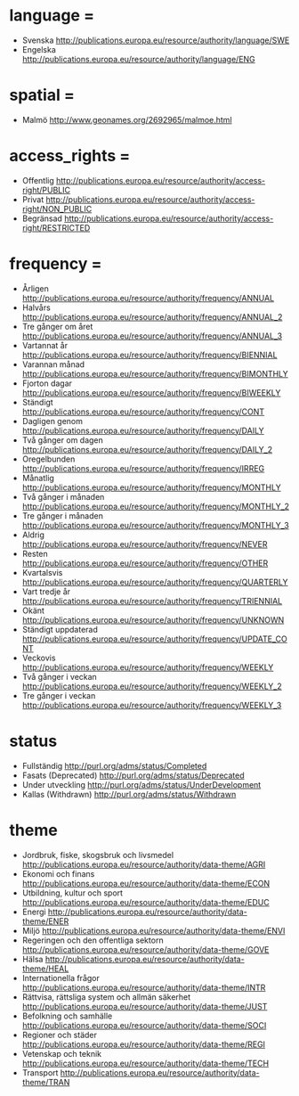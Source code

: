 # language =   
* Svenska 
http://publications.europa.eu/resource/authority/language/SWE 
* Engelska 
http://publications.europa.eu/resource/authority/language/ENG 

# spatial =               
* Malmö 
http://www.geonames.org/2692965/malmoe.html 

# access_rights =  
* Offentlig 
http://publications.europa.eu/resource/authority/access-right/PUBLIC 
* Privat 
http://publications.europa.eu/resource/authority/access-right/NON_PUBLIC 
* Begränsad 
http://publications.europa.eu/resource/authority/access-right/RESTRICTED 

# frequency =     
* Årligen 
http://publications.europa.eu/resource/authority/frequency/ANNUAL 
* Halvårs 
http://publications.europa.eu/resource/authority/frequency/ANNUAL_2 
* Tre gånger om året 
http://publications.europa.eu/resource/authority/frequency/ANNUAL_3 
* Vartannat år 
http://publications.europa.eu/resource/authority/frequency/BIENNIAL 
* Varannan månad 
http://publications.europa.eu/resource/authority/frequency/BIMONTHLY 
* Fjorton dagar 
http://publications.europa.eu/resource/authority/frequency/BIWEEKLY 
* Ständigt 
http://publications.europa.eu/resource/authority/frequency/CONT 
* Dagligen genom 
http://publications.europa.eu/resource/authority/frequency/DAILY 
* Två gånger om dagen 
http://publications.europa.eu/resource/authority/frequency/DAILY_2 
* Oregelbunden 
http://publications.europa.eu/resource/authority/frequency/IRREG 
* Månatlig 
http://publications.europa.eu/resource/authority/frequency/MONTHLY 
* Två gånger i månaden 
http://publications.europa.eu/resource/authority/frequency/MONTHLY_2 
* Tre gånger i månaden 
http://publications.europa.eu/resource/authority/frequency/MONTHLY_3 
* Aldrig 
http://publications.europa.eu/resource/authority/frequency/NEVER 
* Resten 
http://publications.europa.eu/resource/authority/frequency/OTHER 
* Kvartalsvis 
http://publications.europa.eu/resource/authority/frequency/QUARTERLY 
* Vart tredje år 
http://publications.europa.eu/resource/authority/frequency/TRIENNIAL 
* Okänt 
http://publications.europa.eu/resource/authority/frequency/UNKNOWN 
* Ständigt uppdaterad 
http://publications.europa.eu/resource/authority/frequency/UPDATE_CONT 
* Veckovis 
http://publications.europa.eu/resource/authority/frequency/WEEKLY 
* Två gånger i veckan 
http://publications.europa.eu/resource/authority/frequency/WEEKLY_2 
* Tre gånger i veckan 
http://publications.europa.eu/resource/authority/frequency/WEEKLY_3 

# status 
* Fullständig 
http://purl.org/adms/status/Completed 
* Fasats (Deprecated) 
http://purl.org/adms/status/Deprecated 
* Under utveckling 
http://purl.org/adms/status/UnderDevelopment 
* Kallas (Withdrawn) 
http://purl.org/adms/status/Withdrawn 

# theme 
* Jordbruk, fiske, skogsbruk och livsmedel 
http://publications.europa.eu/resource/authority/data-theme/AGRI 
* Ekonomi och finans 
http://publications.europa.eu/resource/authority/data-theme/ECON 
* Utbildning, kultur och sport 
http://publications.europa.eu/resource/authority/data-theme/EDUC 
* Energi 
http://publications.europa.eu/resource/authority/data-theme/ENER 
* Miljö 
http://publications.europa.eu/resource/authority/data-theme/ENVI 
* Regeringen och den offentliga sektorn 
http://publications.europa.eu/resource/authority/data-theme/GOVE 
* Hälsa 
http://publications.europa.eu/resource/authority/data-theme/HEAL 
* Internationella frågor 
http://publications.europa.eu/resource/authority/data-theme/INTR 
* Rättvisa, rättsliga system och allmän säkerhet 
http://publications.europa.eu/resource/authority/data-theme/JUST 
* Befolkning och samhälle 
http://publications.europa.eu/resource/authority/data-theme/SOCI 
* Regioner och städer 
http://publications.europa.eu/resource/authority/data-theme/REGI 
* Vetenskap och teknik 
http://publications.europa.eu/resource/authority/data-theme/TECH 
* Transport 
http://publications.europa.eu/resource/authority/data-theme/TRAN 

